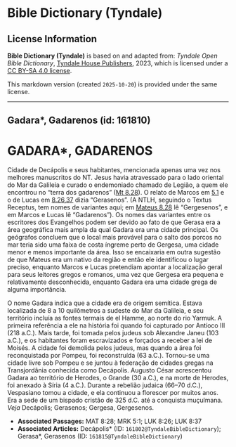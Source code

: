 # Bible Dictionary (Tyndale)

## License Information

**Bible Dictionary (Tyndale)** is based on and adapted from: _Tyndale Open Bible Dictionary_, [Tyndale House Publishers](https://tyndaleopenresources.com/), 2023, which is licensed under a [CC BY-SA 4.0 license](https://creativecommons.org/licenses/by-sa/4.0/legalcode.en).

This markdown version (created `2025-10-20`) is provided under the same license.



--------------------------------

## Gadara*, Gadarenos (id: 161810)

GADARA\*, GADARENOS
===================

Cidade de Decápolis e seus habitantes, mencionada apenas uma vez nos melhores manuscritos do NT. Jesus havia atravessado para o lado oriental do Mar da Galileia e curado o endemoniado chamado de Legião, a quem ele encontrou no “terra dos gadarenos” ([Mt 8\.28](https://ref.ly/Matt8:28)). O relato de Marcos em [5\.1](https://ref.ly/Mark5:1) e o de Lucas em [8\.26,37](https://ref.ly/Luke8:26) dizia “Gerasenos”. (A NTLH, seguindo o Textus Receptus, tem nomes de variantes aqui; em [Mateus 8\.28](https://ref.ly/Matt8:28) lê “Gergesenos”, e em Marcos e Lucas lê “Gadarenos”). Os nomes das variantes entre os escritores dos Evangelhos podem ser devido ao fato de que Gerasa era a área geográfica mais ampla da qual Gadara era uma cidade principal. Os geógrafos concluem que o local mais provável para o salto dos porcos no mar teria sido uma faixa de costa íngreme perto de Gergesa, uma cidade menor e menos importante da área. Isso se encaixaria em outra sugestão de que Mateus era um nativo da região e então ele identificou o lugar preciso, enquanto Marcos e Lucas pretendiam apontar a localização geral para seus leitores gregos e romanos, uma vez que Gergesa era pequena e relativamente desconhecida, enquanto Gadara era uma cidade grega de alguma importância.

O nome Gadara indica que a cidade era de origem semítica. Estava localizada de 8 a 10 quilômetros a sudeste do Mar da Galileia, e seu território incluía as fontes termais de el Hamme, ao norte do rio Yarmuk. A primeira referência a ele na história foi quando foi capturado por Antíoco III (218 a.C.). Mais tarde, foi tomada pelos judeus sob Alexandre Janeu (103 a.C.), e os habitantes foram escravizados e forçados a receber a lei de Moisés. A cidade foi demolida pelos judeus, mas quando a área foi reconquistada por Pompeu, foi reconstruída (63 a.C.). Tornou\-se uma cidade livre sob Pompeu e se juntou à federação de cidades gregas na Transjordânia conhecida como Decápolis. Augusto César acrescentou Gadara ao território de Herodes, o Grande (30 a.C.), e na morte de Herodes, foi anexado à Síria (4 a.C.). Durante a rebelião judaica (66–70 d.C.), Vespasiano tomou a cidade, e ela continuou a florescer por muitos anos. Era a sede de um bispado cristão de 325 d.C. até a conquista muçulmana. *Veja* Decápolis; Gerasenos; Gergesa, Gergesenos.

* **Associated Passages:** MAT 8:28; MRK 5:1; LUK 8:26; LUK 8:37
* **Associated Articles:** Decápolis* (ID: `161802@TyndaleBibleDictionary`); Gerasa*, Gerasenos (ID: `161815@TyndaleBibleDictionary`)

